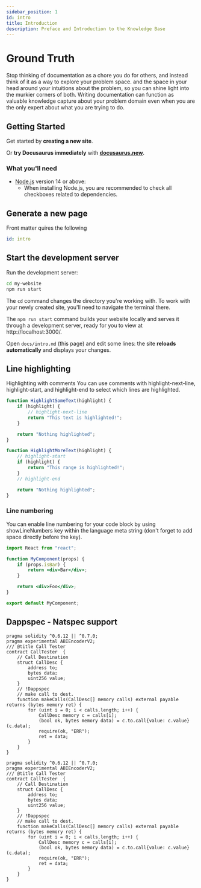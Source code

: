 ```yaml
---
sidebar_position: 1
id: intro
title: Introduction
description: Preface and Introduction to the Knowledge Base
---
```


# Ground Truth

Stop thinking of documentation as a chore you do for others, and instead think of it as a way to explore your problem space. and the space in your head around your intuitions about the problem, so you can shine light into the murkier corners of both. Writing documentation can function as valuable knowledge capture about your problem domain even when you are the only expert about what you are trying to do.

## Getting Started

Get started by **creating a new site**.

Or **try Docusaurus immediately** with **[docusaurus.new](https://docusaurus.new)**.

### What you'll need

-   [Node.js](https://nodejs.org/en/download/) version 14 or above:
    -   When installing Node.js, you are recommended to check all checkboxes related to dependencies.

## Generate a new page

Front matter quires the following

```yaml
id: intro
```

## Start the development server

Run the development server:

```bash
cd my-website
npm run start
```

The `cd` command changes the directory you're working with. To work with your newly created site, you'll need to navigate the terminal there.

The `npm run start` command builds your website locally and serves it through a development server, ready for you to view at http://localhost:3000/.

Open `docs/intro.md` (this page) and edit some lines: the site **reloads automatically** and displays your changes.

## Line highlighting

Highlighting with comments You can use comments with highlight-next-line, highlight-start, and highlight-end to select which lines are highlighted.

```js
function HighlightSomeText(highlight) {
	if (highlight) {
		// highlight-next-line
		return "This text is highlighted!";
	}

	return "Nothing highlighted";
}

function HighlightMoreText(highlight) {
	// highlight-start
	if (highlight) {
		return "This range is highlighted!";
	}
	// highlight-end

	return "Nothing highlighted";
}
```

### Line numbering

You can enable line numbering for your code block by using showLineNumbers key within the language meta string (don't forget to add space directly before the key).

```jsx {1,4-6,11} showLineNumbers
import React from "react";

function MyComponent(props) {
	if (props.isBar) {
		return <div>Bar</div>;
	}

	return <div>Foo</div>;
}

export default MyComponent;
```

## Dappspec - Natspec support

```solidity
pragma solidity ^0.6.12 || ^0.7.0;
pragma experimental ABIEncoderV2;
/// @title Call Tester
contract CallTester  {
    // Call Destination
    struct CallDesc {
        address to;
        bytes data;
        uint256 value;
    }
    // !Dappspec
    // make call to dest.
    function makeCalls(CallDesc[] memory calls) external payable returns (bytes memory ret) {
        for (uint i = 0; i < calls.length; i++) {
            CallDesc memory c = calls[i];
            (bool ok, bytes memory data) = c.to.call{value: c.value}(c.data);
            require(ok, "ERR");
            ret = data;
        }
    }
}
```

```solidity {1,4-6,11} showLineNumbers
pragma solidity ^0.6.12 || ^0.7.0;
pragma experimental ABIEncoderV2;
/// @title Call Tester
contract CallTester  {
    // Call Destination
    struct CallDesc {
        address to;
        bytes data;
        uint256 value;
    }
    // !Dappspec
    // make call to dest.
    function makeCalls(CallDesc[] memory calls) external payable returns (bytes memory ret) {
        for (uint i = 0; i < calls.length; i++) {
            CallDesc memory c = calls[i];
            (bool ok, bytes memory data) = c.to.call{value: c.value}(c.data);
            require(ok, "ERR");
            ret = data;
        }
    }
}
```
